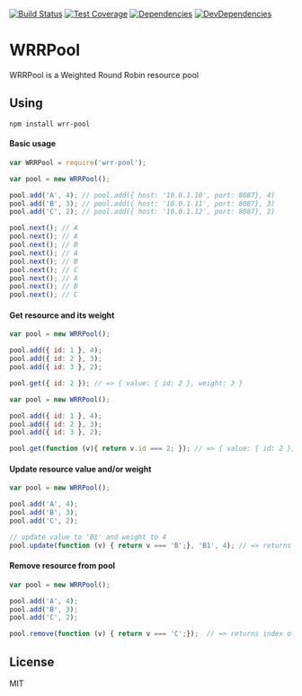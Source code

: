 [![Build Status](https://travis-ci.org/oleksiyk/wrr-pool.svg)](https://travis-ci.org/oleksiyk/wrr-pool)
[![Test Coverage](https://codeclimate.com/github/oleksiyk/wrr-pool/badges/coverage.svg)](https://codeclimate.com/github/oleksiyk/wrr-pool/coverage)
[![Dependencies](https://david-dm.org/oleksiyk/wrr-pool.svg)](https://david-dm.org/oleksiyk/wrr-pool)
[![DevDependencies](https://david-dm.org/oleksiyk/wrr-pool/dev-status.svg)](https://david-dm.org/oleksiyk/wrr-pool#info=devDependencies)

# WRRPool

WRRPool is a Weighted Round Robin resource pool

## Using

```
npm install wrr-pool
```

#### Basic usage

```javascript
var WRRPool = require('wrr-pool');

var pool = new WRRPool();

pool.add('A', 4); // pool.add({ host: '10.0.1.10', port: 8087}, 4)
pool.add('B', 3); // pool.add({ host: '10.0.1.11', port: 8087}, 3)
pool.add('C', 2); // pool.add({ host: '10.0.1.12', port: 8087}, 2)

pool.next(); // A
pool.next(); // A
pool.next(); // B
pool.next(); // A
pool.next(); // B
pool.next(); // C
pool.next(); // A
pool.next(); // B
pool.next(); // C
```

#### Get resource and its weight

```javascript
var pool = new WRRPool();

pool.add({ id: 1 }, 4);
pool.add({ id: 2 }, 3);
pool.add({ id: 3 }, 2);

pool.get({ id: 2 }); // => { value: { id: 2 }, weight: 3 }
```

```javascript
var pool = new WRRPool();

pool.add({ id: 1 }, 4);
pool.add({ id: 2 }, 3);
pool.add({ id: 3 }, 2);

pool.get(function (v){ return v.id === 2; }); // => { value: { id: 2 }, weight: 3 }
```

#### Update resource value and/or weight

```javascript
var pool = new WRRPool();

pool.add('A', 4);
pool.add('B', 3);
pool.add('C', 2);

// update value to 'B1' and weight to 4
pool.update(function (v) { return v === 'B';}, 'B1', 4); // => returns index of updated element or undefined if not found
```

#### Remove resource from pool

```javascript
var pool = new WRRPool();

pool.add('A', 4);
pool.add('B', 3);
pool.add('C', 2);

pool.remove(function (v) { return v === 'C';});  // => returns index of removed element or undefined if not found
```

## License
MIT
